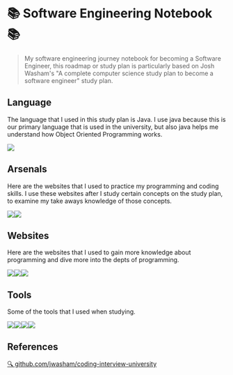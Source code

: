 <h1>📚 Software Engineering Notebook 📚</h1>

> My software engineering journey notebook for becoming a Software Engineer, this roadmap or study plan is particularly based on Josh Washam's "A complete computer science study plan to become a software engineer" study plan.

<h2>Language</h2>
<p>The language that I used in this study plan is Java. I use java because this is our primary language that is used in the university, but also java helps me understand how Object Oriented Programming works.</p>
<img src="https://img.shields.io/badge/java-%23ED8B00.svg?style=for-the-badge&logo=java&logoColor=white"/>

<h2>Arsenals</h2>
<p>Here are the websites that I used to practice my programming and coding skills. I use these websites after I study certain concepts on the study plan, to examine my take aways knowledge of those concepts.</p>
<div style="display: flex; align-items: flex-start;">
<img src="https://img.shields.io/badge/-Hackerrank-2EC866?style=for-the-badge&logo=HackerRank&logoColor=white"/>
<img src="https://img.shields.io/badge/LeetCode-000000?style=for-the-badge&logo=LeetCode&logoColor=#d16c06">
</div>

<h2>Websites</h2>
<p>Here are the websites that I used to gain more knowledge about programming and dive more into the depts of programming.</p>
<div style="display: flex; align-items: flex-start;">
<img src="https://img.shields.io/badge/GeeksforGeeks-gray?style=for-the-badge&logo=geeksforgeeks&logoColor=35914c"/>
<img src="https://img.shields.io/badge/-Stackoverflow-FE7A16?style=for-the-badge&logo=stack-overflow&logoColor=white"/>
<img src="https://img.shields.io/badge/Reddit-%23FF4500.svg?style=for-the-badge&logo=Reddit&logoColor=white"/>
</div>

<h2>Tools</h2>
<p>Some of the tools that I used when studying.</p>
<div style="display: flex; align-items: flex-start;">
<img src="https://img.shields.io/badge/Visual%20Studio%20Code-0078d7.svg?style=for-the-badge&logo=visual-studio-code&logoColor=white"/>
<img src="https://img.shields.io/badge/github-%23121011.svg?style=for-the-badge&logo=github&logoColor=white"/>
<img src="https://img.shields.io/badge/git-%23F05033.svg?style=for-the-badge&logo=git&logoColor=white"/>
<img src="https://img.shields.io/badge/Excalidraw-%23121011.svg?style=for-the-badge&logo=Excalidraw&logoColor=white"/>
</div>

<h2>References</h2>
<a href="https://github.com/jwasham/coding-interview-university">🔍 github.com/jwasham/coding-interview-university </a>